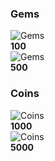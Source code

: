 ### Gems
![Gems](https://static.wikia.nocookie.net/brawlstars/images/a/aa/Gem.png/revision/latest?cb=20181219074149&path-prefix=fr)  
**100**  
![Gems](https://static.wikia.nocookie.net/brawlstars/images/a/aa/Gem.png/revision/latest?cb=20181219074149&path-prefix=fr)  
**500**

### Coins
![Coins](https://static.wikia.nocookie.net/brawlstarsconception/images/6/6d/Coin.png/revision/latest?cb=20170724135159)  
**1000**  
![Coins](https://static.wikia.nocookie.net/brawlstarsconception/images/6/6d/Coin.png/revision/latest?cb=20170724135159)  
**5000**
